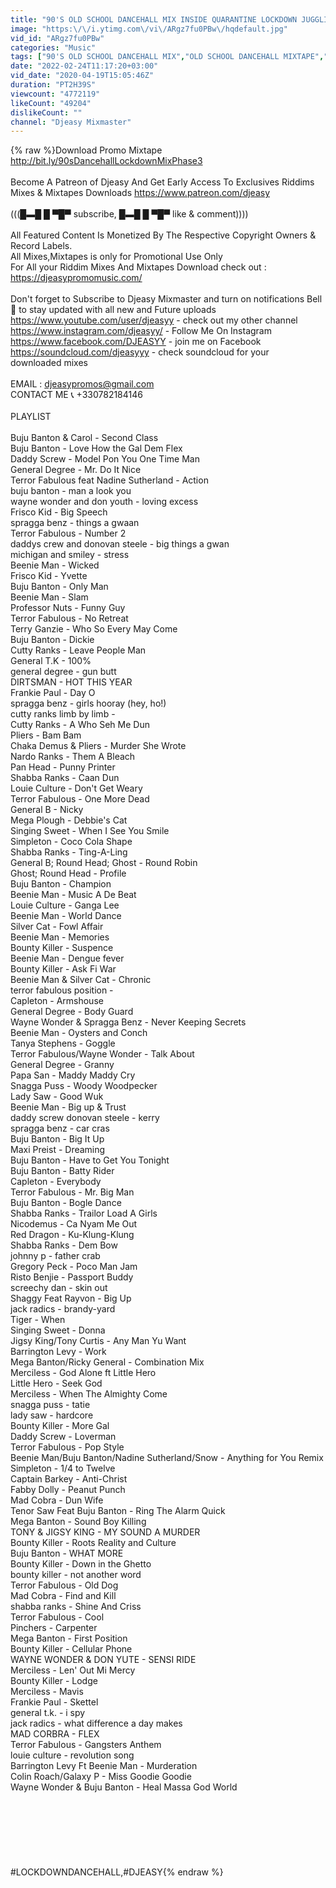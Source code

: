 ```yaml
---
title: "90'S OLD SCHOOL DANCEHALL MIX INSIDE QUARANTINE LOCKDOWN JUGGLING (THIRD PHASE)"
image: "https:\/\/i.ytimg.com\/vi\/ARgz7fu0PBw\/hqdefault.jpg"
vid_id: "ARgz7fu0PBw"
categories: "Music"
tags: ["90'S OLD SCHOOL DANCEHALL MIX","OLD SCHOOL DANCEHALL MIXTAPE","OLD SCHOOL DANCEHALL MIX"]
date: "2022-02-24T11:17:20+03:00"
vid_date: "2020-04-19T15:05:46Z"
duration: "PT2H39S"
viewcount: "4772119"
likeCount: "49204"
dislikeCount: ""
channel: "Djeasy Mixmaster"
---
```

{% raw %}Download Promo Mixtape  <a rel="nofollow" target="blank" href="http://bit.ly/90sDancehallLockdownMixPhase3">http://bit.ly/90sDancehallLockdownMixPhase3</a><br /><br />Become A Patreon of Djeasy And Get Early Access To Exclusives Riddims Mixes &amp; Mixtapes Downloads <a rel="nofollow" target="blank" href="https://www.patreon.com/djeasy">https://www.patreon.com/djeasy</a><br /><br />(((█▬█ █ ▀█▀ subscribe, █▬█ █ ▀█▀ like &amp; comment))))<br /><br />All Featured Content Is Monetized By The Respective Copyright Owners &amp; Record Labels.<br />All Mixes,Mixtapes is only for Promotional Use Only<br />For All your Riddim Mixes And Mixtapes Download check out : <a rel="nofollow" target="blank" href="https://djeasypromomusic.com/">https://djeasypromomusic.com/</a><br /><br />Don't forget to Subscribe to Djeasy Mixmaster and turn on notifications Bell 🔔 to stay updated with all new and Future uploads<br /> <a rel="nofollow" target="blank" href="https://www.youtube.com/user/djeasyy">https://www.youtube.com/user/djeasyy</a>  - check out my other channel<br /> <a rel="nofollow" target="blank" href="https://www.instagram.com/djeasyy/">https://www.instagram.com/djeasyy/</a>  - Follow Me On Instagram<br /> <a rel="nofollow" target="blank" href="https://www.facebook.com/DJEASYY">https://www.facebook.com/DJEASYY</a>  - join me on Facebook<br /> <a rel="nofollow" target="blank" href="https://soundcloud.com/djeasyyy">https://soundcloud.com/djeasyyy</a>  - check soundcloud for your <br /> downloaded mixes<br /><br /> EMAIL : djeasypromos@gmail.com<br /> CONTACT ME 📞 +330782184146<br /><br />PLAYLIST<br /><br />Buju Banton &amp; Carol - Second Class<br />Buju Banton - Love How the Gal Dem Flex<br />Daddy Screw - Model Pon You One Time Man<br />General Degree - Mr. Do It Nice<br />Terror Fabulous feat Nadine Sutherland - Action<br />buju banton - man a look you<br />wayne wonder and don youth - loving excess<br />Frisco Kid - Big Speech<br />spragga benz - things a gwaan<br />Terror Fabulous - Number 2<br />daddys crew and donovan steele - big things a gwan<br />michigan and smiley - stress<br />Beenie Man - Wicked<br />Frisco Kid - Yvette<br />Buju Banton - Only Man<br />Beenie Man - Slam<br />Professor Nuts - Funny Guy<br />Terror Fabulous - No Retreat<br />Terry Ganzie - Who So Every May Come<br />Buju Banton - Dickie<br />Cutty Ranks - Leave People Man<br />General T.K - 100%<br />general degree - gun butt                      <br />DIRTSMAN - HOT THIS YEAR<br />Frankie Paul - Day O<br />spragga benz - girls hooray (hey, ho!)<br />cutty ranks limb by limb - <br />Cutty Ranks - A Who Seh Me Dun<br />Pliers - Bam Bam<br />Chaka Demus &amp; Pliers - Murder She Wrote<br />Nardo Ranks - Them A Bleach<br />Pan Head - Punny Printer<br />Shabba Ranks - Caan Dun<br />Louie Culture - Don't Get Weary<br />Terror Fabulous - One More Dead<br />General B - Nicky<br />Mega Plough - Debbie's Cat<br />Singing Sweet - When I See You Smile<br />Simpleton - Coco Cola Shape<br />Shabba Ranks - Ting-A-Ling<br />General B; Round Head; Ghost - Round Robin<br />Ghost; Round Head - Profile<br />Buju Banton  - Champion<br />Beenie Man - Music A De Beat<br />Louie Culture - Ganga Lee<br />Beenie Man - World Dance<br />Silver Cat - Fowl Affair<br />Beenie Man - Memories<br />Bounty Killer - Suspence<br />Beenie Man - Dengue fever<br />Bounty Killer - Ask Fi War<br />Beenie Man &amp; Silver Cat - Chronic<br />terror fabulous position - <br />Capleton - Armshouse<br />General Degree - Body Guard<br />Wayne Wonder &amp; Spragga Benz - Never Keeping Secrets<br />Beenie Man - Oysters and Conch<br />Tanya Stephens - Goggle<br />Terror Fabulous/Wayne Wonder - Talk About<br />General Degree - Granny<br />Papa San - Maddy Maddy Cry<br />Snagga Puss - Woody Woodpecker<br />Lady Saw - Good Wuk<br />Beenie Man - Big up &amp; Trust<br />daddy screw  donovan steele - kerry<br />spragga benz - car cras<br />Buju Banton - Big It Up<br />Maxi Preist - Dreaming<br />Buju Banton - Have to Get You Tonight<br />Buju Banton - Batty Rider<br />Capleton - Everybody<br />Terror Fabulous - Mr. Big Man<br />Buju Banton - Bogle Dance<br />Shabba Ranks - Trailor Load A Girls<br />Nicodemus - Ca Nyam Me Out<br />Red Dragon - Ku-Klung-Klung<br />Shabba Ranks - Dem Bow<br />johnny p - father crab<br />Gregory Peck - Poco Man Jam<br />Risto Benjie - Passport Buddy<br />screechy dan - skin out<br />Shaggy Feat Rayvon - Big Up<br />jack radics - brandy-yard<br />Tiger - When<br />Singing Sweet - Donna<br />Jigsy King/Tony Curtis - Any Man Yu Want<br />Barrington Levy - Work<br />Mega Banton/Ricky General - Combination Mix<br />Merciless - God Alone ft Little Hero<br />Little Hero - Seek God<br />Merciless - When The Almighty Come<br />snagga puss - tatie<br />lady saw - hardcore<br />Bounty Killer - More Gal<br />Daddy Screw - Loverman<br />Terror Fabulous - Pop Style<br />Beenie Man/Buju Banton/Nadine Sutherland/Snow - Anything for You Remix<br />Simpleton - 1/4 to Twelve<br />Captain Barkey - Anti-Christ<br />Fabby Dolly - Peanut Punch<br />Mad Cobra - Dun Wife<br />Tenor Saw Feat Buju Banton - Ring The Alarm Quick<br />Mega Banton - Sound Boy Killing<br />TONY &amp; JIGSY KING - MY SOUND A MURDER<br />Bounty Killer - Roots Reality and Culture<br />Buju Banton - WHAT MORE<br />Bounty Killer - Down in the Ghetto<br />bounty killer - not another word<br />Terror Fabulous - Old Dog<br />Mad Cobra - Find and Kill<br />shabba ranks - Shine And Criss <br />Terror Fabulous - Cool<br />Pinchers - Carpenter<br />Mega Banton - First Position<br />Bounty Killer - Cellular Phone<br />WAYNE WONDER &amp; DON YUTE - SENSI RIDE<br />Merciless - Len' Out Mi Mercy<br />Bounty Killer - Lodge<br />Merciless - Mavis<br />Frankie Paul - Skettel<br />general t.k. - i spy<br />jack radics - what difference a day makes<br />MAD CORBRA - FLEX<br />Terror Fabulous - Gangsters Anthem <br />louie culture - revolution song<br />Barrington Levy Ft Beenie Man - Murderation<br />Colin Roach/Galaxy P - Miss Goodie Goodie<br />Wayne Wonder &amp; Buju Banton - Heal Massa God World<br /><br /><br /><br /><br /><br /><br /><br />#LOCKDOWNDANCEHALL,#DJEASY{% endraw %}
